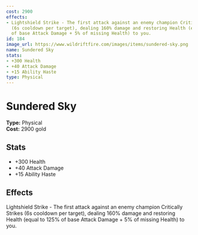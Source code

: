 ```yaml
---
cost: 2900
effects:
- Lightshield Strike - The first attack against an enemy champion Critically Strikes
  (6s cooldown per target), dealing 160% damage and restoring Health (equal to 125%
  of base Attack Damage + 5% of missing Health) to you.
id: 184
image_url: https://www.wildriftfire.com/images/items/sundered-sky.png
name: Sundered Sky
stats:
- +300 Health
- +40 Attack Damage
- +15 Ability Haste
type: Physical
---
```


# Sundered Sky

**Type:** Physical  
**Cost:** 2900 gold

## Stats

- +300 Health
- +40 Attack Damage
- +15 Ability Haste

## Effects

Lightshield Strike - The first attack against an enemy champion Critically Strikes (6s cooldown per target), dealing 160% damage and restoring Health (equal to 125% of base Attack Damage + 5% of missing Health) to you.

